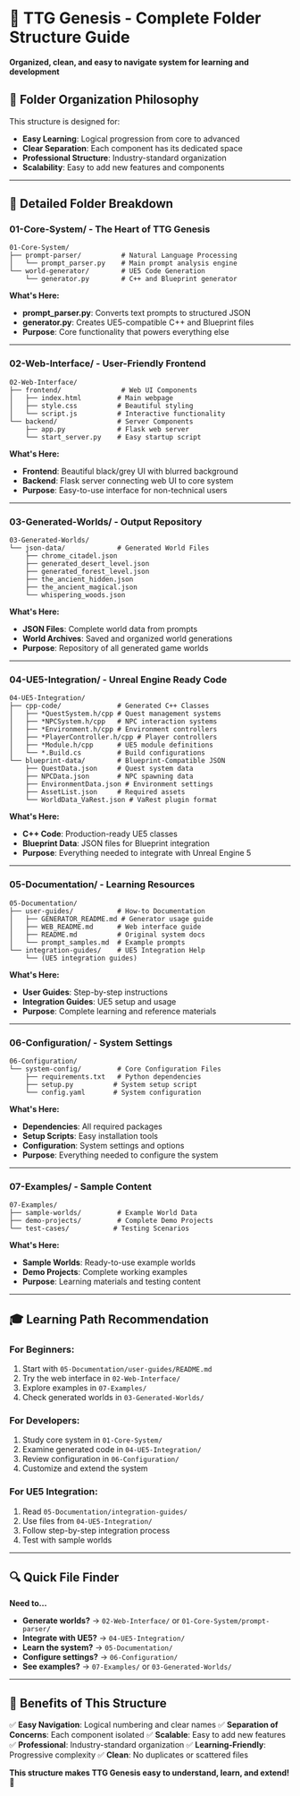 # 📁 TTG Genesis - Complete Folder Structure Guide

**Organized, clean, and easy to navigate system for learning and development**

## 🎯 **Folder Organization Philosophy**

This structure is designed for:
- **Easy Learning**: Logical progression from core to advanced
- **Clear Separation**: Each component has its dedicated space
- **Professional Structure**: Industry-standard organization
- **Scalability**: Easy to add new features and components

---

## 📂 **Detailed Folder Breakdown**

### **01-Core-System/** - The Heart of TTG Genesis
```
01-Core-System/
├── prompt-parser/          # Natural Language Processing
│   └── prompt_parser.py    # Main prompt analysis engine
└── world-generator/        # UE5 Code Generation
    └── generator.py        # C++ and Blueprint generator
```

**What's Here:**
- **prompt_parser.py**: Converts text prompts to structured JSON
- **generator.py**: Creates UE5-compatible C++ and Blueprint files
- **Purpose**: Core functionality that powers everything else

---

### **02-Web-Interface/** - User-Friendly Frontend
```
02-Web-Interface/
├── frontend/               # Web UI Components
│   ├── index.html         # Main webpage
│   ├── style.css          # Beautiful styling
│   └── script.js          # Interactive functionality
└── backend/               # Server Components
    ├── app.py             # Flask web server
    └── start_server.py    # Easy startup script
```

**What's Here:**
- **Frontend**: Beautiful black/grey UI with blurred background
- **Backend**: Flask server connecting web UI to core system
- **Purpose**: Easy-to-use interface for non-technical users

---

### **03-Generated-Worlds/** - Output Repository
```
03-Generated-Worlds/
└── json-data/             # Generated World Files
    ├── chrome_citadel.json
    ├── generated_desert_level.json
    ├── generated_forest_level.json
    ├── the_ancient_hidden.json
    ├── the_ancient_magical.json
    └── whispering_woods.json
```

**What's Here:**
- **JSON Files**: Complete world data from prompts
- **World Archives**: Saved and organized world generations
- **Purpose**: Repository of all generated game worlds

---

### **04-UE5-Integration/** - Unreal Engine Ready Code
```
04-UE5-Integration/
├── cpp-code/              # Generated C++ Classes
│   ├── *QuestSystem.h/cpp # Quest management systems
│   ├── *NPCSystem.h/cpp   # NPC interaction systems
│   ├── *Environment.h/cpp # Environment controllers
│   ├── *PlayerController.h/cpp # Player controllers
│   ├── *Module.h/cpp      # UE5 module definitions
│   └── *.Build.cs         # Build configurations
└── blueprint-data/        # Blueprint-Compatible JSON
    ├── QuestData.json     # Quest system data
    ├── NPCData.json       # NPC spawning data
    ├── EnvironmentData.json # Environment settings
    ├── AssetList.json     # Required assets
    └── WorldData_VaRest.json # VaRest plugin format
```

**What's Here:**
- **C++ Code**: Production-ready UE5 classes
- **Blueprint Data**: JSON files for Blueprint integration
- **Purpose**: Everything needed to integrate with Unreal Engine 5

---

### **05-Documentation/** - Learning Resources
```
05-Documentation/
├── user-guides/           # How-to Documentation
│   ├── GENERATOR_README.md # Generator usage guide
│   ├── WEB_README.md      # Web interface guide
│   ├── README.md          # Original system docs
│   └── prompt_samples.md  # Example prompts
└── integration-guides/    # UE5 Integration Help
    └── (UE5 integration guides)
```

**What's Here:**
- **User Guides**: Step-by-step instructions
- **Integration Guides**: UE5 setup and usage
- **Purpose**: Complete learning and reference materials

---

### **06-Configuration/** - System Settings
```
06-Configuration/
└── system-config/         # Core Configuration Files
    ├── requirements.txt   # Python dependencies
    ├── setup.py          # System setup script
    └── config.yaml       # System configuration
```

**What's Here:**
- **Dependencies**: All required packages
- **Setup Scripts**: Easy installation tools
- **Configuration**: System settings and options
- **Purpose**: Everything needed to configure the system

---

### **07-Examples/** - Sample Content
```
07-Examples/
├── sample-worlds/         # Example World Data
├── demo-projects/         # Complete Demo Projects
└── test-cases/           # Testing Scenarios
```

**What's Here:**
- **Sample Worlds**: Ready-to-use example worlds
- **Demo Projects**: Complete working examples
- **Purpose**: Learning materials and testing content

---

## 🎓 **Learning Path Recommendation**

### **For Beginners:**
1. Start with `05-Documentation/user-guides/README.md`
2. Try the web interface in `02-Web-Interface/`
3. Explore examples in `07-Examples/`
4. Check generated worlds in `03-Generated-Worlds/`

### **For Developers:**
1. Study core system in `01-Core-System/`
2. Examine generated code in `04-UE5-Integration/`
3. Review configuration in `06-Configuration/`
4. Customize and extend the system

### **For UE5 Integration:**
1. Read `05-Documentation/integration-guides/`
2. Use files from `04-UE5-Integration/`
3. Follow step-by-step integration process
4. Test with sample worlds

---

## 🔍 **Quick File Finder**

**Need to...**
- **Generate worlds?** → `02-Web-Interface/` or `01-Core-System/prompt-parser/`
- **Integrate with UE5?** → `04-UE5-Integration/`
- **Learn the system?** → `05-Documentation/`
- **Configure settings?** → `06-Configuration/`
- **See examples?** → `07-Examples/` or `03-Generated-Worlds/`

---

## 🎯 **Benefits of This Structure**

✅ **Easy Navigation**: Logical numbering and clear names
✅ **Separation of Concerns**: Each component isolated
✅ **Scalable**: Easy to add new features
✅ **Professional**: Industry-standard organization
✅ **Learning-Friendly**: Progressive complexity
✅ **Clean**: No duplicates or scattered files

**This structure makes TTG Genesis easy to understand, learn, and extend!** 🚀
